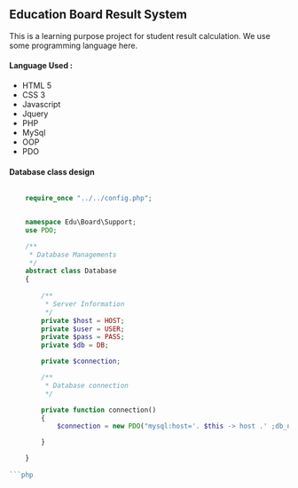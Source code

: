 ## Education Board Result System

This is a learning purpose project for student result calculation. We use some programming language here. 

#### Language Used : 

- HTML 5
- CSS 3
- Javascript
- Jquery
- PHP
- MySql
- OOP
- PDO

#### Database class design

```php

	require_once "../../config.php";


	namespace Edu\Board\Support;
	use PDO;

	/**
	 * Database Managements
	 */
	abstract class Database
	{
		
		/**
		 * Server Information
		 */
		private $host = HOST;
		private $user = USER;
		private $pass = PASS;
		private $db = DB;

		private $connection;

		/**
		 * Database connection
		 */

		private function connection()
		{
			$connection = new PDO("mysql:host='. $this -> host .' ;db_name = " .this ->db , $this -> user,$this -> pass,);

		}

	}
	
```php
